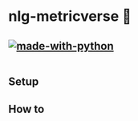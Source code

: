 # nlg-metricverse 🌌

[![made-with-python](https://img.shields.io/badge/Made%20with-Python-blue?style=plastic&logo=python&logoColor=FFF800)](#python)
---

<p align="center">
  <img src="./figs/nlgmetricverse_banner.png" title="nlg-metricverse" alt="">
</p>

## Setup

## How to
